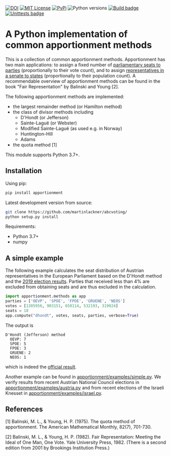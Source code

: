 [![DOI](https://zenodo.org/badge/DOI/10.5281/zenodo.6108968.svg)](https://doi.org/10.5281/zenodo.6108968)
[![MIT License](https://badgen.net/github/license/martinlackner/abcvoting)](https://choosealicense.com/licenses/mit/)
[![PyPi](https://badgen.net/pypi/v/abcvoting)](https://pypi.org/project/apportionment/)
![Python versions](https://badgen.net/pypi/python/apportionment)
[![Build badge](https://github.com/martinlackner/abcvoting/workflows/Build/badge.svg)](https://github.com/martinlackner/apportionment/actions)
[![Unittests badge](https://github.com/martinlackner/abcvoting/workflows/Unittests/badge.svg)](https://github.com/martinlackner/apportionment/actions)


# A Python implementation of common apportionment methods

This is a collection of common apportionment methods. Apportionment has two main applications: 
to assign a fixed number of [parliamentary seats to parties](https://en.wikipedia.org/wiki/Party-list_proportional_representation) (proportionally to their vote count), and to assign
[representatives in a senate to states](https://en.wikipedia.org/wiki/United_States_congressional_apportionment) (proportionally to their population count). 
A recommendable overview of apportionment methods can be found in the book "Fair Representation" by Balinski and Young [2].

The following apportionment methods are implemented:
* the largest remainder method (or Hamilton method)
* the class of divisor methods including
   - D'Hondt (or Jefferson)
   - Sainte-Laguë (or Webster)
   - Modified Sainte-Laguë (as used e.g. in Norway) 
   - Huntington-Hill
   - Adams
* the quota method [1]

This module supports Python 3.7+.

## Installation

Using pip:

```bash
pip install apportionment
```

Latest development version from source:

```bash
git clone https://github.com/martinlackner/abcvoting/
python setup.py install
```

Requirements:
* Python 3.7+
* numpy

## A simple example

The following example calculates the seat distribution of Austrian representatives in the 
European Parliament based on the D'Hondt method and the [2019 election results](https://www.bmi.gv.at/412/Europawahlen/Europawahl_2019). Parties that received less than 4% are excluded from obtaining seats and are thus excluded in the calculation.

```python
import apportionment.methods as app
parties = ['OEVP', 'SPOE', 'FPOE', 'GRUENE', 'NEOS']
votes = [1305956, 903151, 650114, 532193, 319024]
seats = 18
app.compute("dhondt", votes, seats, parties, verbose=True)
```

The output is

```
D'Hondt (Jefferson) method
  OEVP: 7
  SPOE: 5
  FPOE: 3
  GRUENE: 2
  NEOS: 1
```

which is indeed the [official result](https://www.bmi.gv.at/412/Europawahlen/Europawahl_2019).

Another example can be found in [apportionment/examples/simple.py](apportionment/examples/simple.py).
We verify results from recent Austrian National Council elections in [apportionment/examples/austria.py](apportionment/examples/austria.py) and from recent elections of the Israeli Knesset in [apportionment/examples/israel.py](apportionment/examples/israel.py).

## References

[1] Balinski, M. L., & Young, H. P. (1975). The quota method of apportionment. The American Mathematical Monthly, 82(7), 701-730.

[2] Balinski, M. L., & Young, H. P. (1982). Fair Representation: Meeting the Ideal of One Man, One Vote. Yale University Press, 1982. (There is a second edition from 2001 by Brookings Institution Press.)

